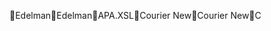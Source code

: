 Edelman                                               E d e l m a n          \ A P A . X S L                C o u r i e r   N e w  C o u r i e r   N e w  C 